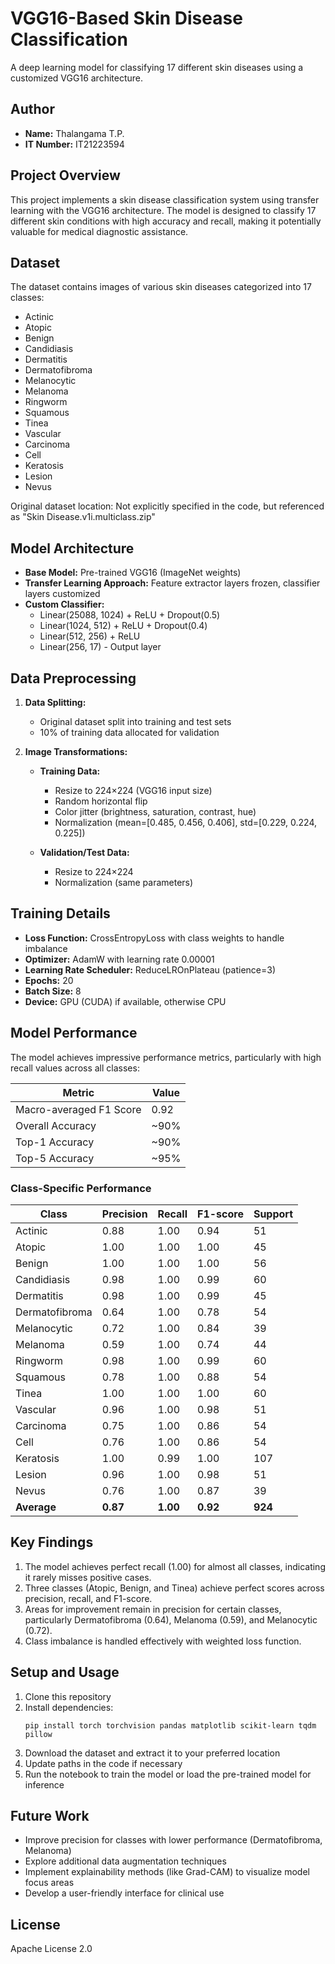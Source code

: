 # VGG16-Based Skin Disease Classification

A deep learning model for classifying 17 different skin diseases using a customized VGG16 architecture.

## Author
- **Name:** Thalangama T.P.
- **IT Number:** IT21223594

## Project Overview
This project implements a skin disease classification system using transfer learning with the VGG16 architecture. The model is designed to classify 17 different skin conditions with high accuracy and recall, making it potentially valuable for medical diagnostic assistance.

## Dataset
The dataset contains images of various skin diseases categorized into 17 classes:
- Actinic
- Atopic
- Benign
- Candidiasis
- Dermatitis
- Dermatofibroma
- Melanocytic
- Melanoma
- Ringworm
- Squamous
- Tinea
- Vascular
- Carcinoma
- Cell
- Keratosis
- Lesion
- Nevus

Original dataset location: Not explicitly specified in the code, but referenced as "Skin Disease.v1i.multiclass.zip"

## Model Architecture
- **Base Model:** Pre-trained VGG16 (ImageNet weights)
- **Transfer Learning Approach:** Feature extractor layers frozen, classifier layers customized
- **Custom Classifier:**
  - Linear(25088, 1024) + ReLU + Dropout(0.5)
  - Linear(1024, 512) + ReLU + Dropout(0.4)
  - Linear(512, 256) + ReLU
  - Linear(256, 17) - Output layer

## Data Preprocessing
1. **Data Splitting:**
   - Original dataset split into training and test sets
   - 10% of training data allocated for validation

2. **Image Transformations:**
   - **Training Data:**
     - Resize to 224×224 (VGG16 input size)
     - Random horizontal flip
     - Color jitter (brightness, saturation, contrast, hue)
     - Normalization (mean=[0.485, 0.456, 0.406], std=[0.229, 0.224, 0.225])
   
   - **Validation/Test Data:**
     - Resize to 224×224
     - Normalization (same parameters)

## Training Details
- **Loss Function:** CrossEntropyLoss with class weights to handle imbalance
- **Optimizer:** AdamW with learning rate 0.00001
- **Learning Rate Scheduler:** ReduceLROnPlateau (patience=3)
- **Epochs:** 20
- **Batch Size:** 8
- **Device:** GPU (CUDA) if available, otherwise CPU

## Model Performance
The model achieves impressive performance metrics, particularly with high recall values across all classes:

| Metric | Value |
|--------|-------|
| Macro-averaged F1 Score | 0.92 |
| Overall Accuracy | ~90% |
| Top-1 Accuracy | ~90% |
| Top-5 Accuracy | ~95% |

### Class-Specific Performance

| Class | Precision | Recall | F1-score | Support |
|-------|-----------|--------|----------|---------|
| Actinic | 0.88 | 1.00 | 0.94 | 51 |
| Atopic | 1.00 | 1.00 | 1.00 | 45 |
| Benign | 1.00 | 1.00 | 1.00 | 56 |
| Candidiasis | 0.98 | 1.00 | 0.99 | 60 |
| Dermatitis | 0.98 | 1.00 | 0.99 | 45 |
| Dermatofibroma | 0.64 | 1.00 | 0.78 | 54 |
| Melanocytic | 0.72 | 1.00 | 0.84 | 39 |
| Melanoma | 0.59 | 1.00 | 0.74 | 44 |
| Ringworm | 0.98 | 1.00 | 0.99 | 60 |
| Squamous | 0.78 | 1.00 | 0.88 | 54 |
| Tinea | 1.00 | 1.00 | 1.00 | 60 |
| Vascular | 0.96 | 1.00 | 0.98 | 51 |
| Carcinoma | 0.75 | 1.00 | 0.86 | 54 |
| Cell | 0.76 | 1.00 | 0.86 | 54 |
| Keratosis | 1.00 | 0.99 | 1.00 | 107 |
| Lesion | 0.96 | 1.00 | 0.98 | 51 |
| Nevus | 0.76 | 1.00 | 0.87 | 39 |
| **Average** | **0.87** | **1.00** | **0.92** | **924** |

## Key Findings
1. The model achieves perfect recall (1.00) for almost all classes, indicating it rarely misses positive cases.
2. Three classes (Atopic, Benign, and Tinea) achieve perfect scores across precision, recall, and F1-score.
3. Areas for improvement remain in precision for certain classes, particularly Dermatofibroma (0.64), Melanoma (0.59), and Melanocytic (0.72).
4. Class imbalance is handled effectively with weighted loss function.

## Setup and Usage
1. Clone this repository
2. Install dependencies:
   ```
   pip install torch torchvision pandas matplotlib scikit-learn tqdm pillow
   ```
3. Download the dataset and extract it to your preferred location
4. Update paths in the code if necessary
5. Run the notebook to train the model or load the pre-trained model for inference

## Future Work
- Improve precision for classes with lower performance (Dermatofibroma, Melanoma)
- Explore additional data augmentation techniques
- Implement explainability methods (like Grad-CAM) to visualize model focus areas
- Develop a user-friendly interface for clinical use

## License
Apache License 2.0

